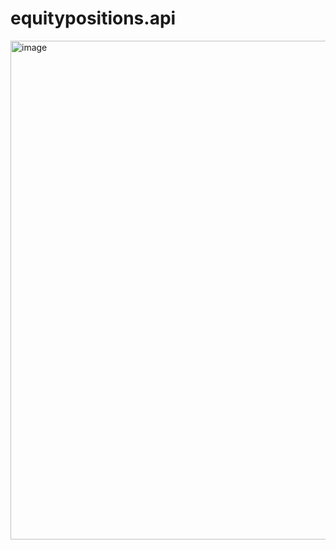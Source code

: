 # equitypositions.api

<img width="2184" height="798" alt="image" src="https://github.com/user-attachments/assets/ce3d2ed1-c1ba-4c38-96b2-4b04c34627c8" />
